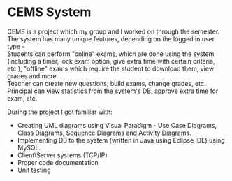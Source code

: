 # CEMS System
CEMS is a project which my group and I worked on through the semester.
The system has many unique feutures, depending on the logged in user type - <br/>
Students can perform "online" exams, which are done using the system (including a timer, lock exam option, give extra time with certain criteria, etc.), "offline" exams which require the student to download them, view grades and more. <br/>
Teacher can create new questions, build exams, change grades, etc. <br/>
Principal can view statistics from the system's DB, approve extra time for exam, etc.

During the project I got familiar with:
- Creating UML diagrams using Visual Paradigm - Use Case Diagrams, Class Diagrams, Sequence Diagrams and Activity Diagrams.
- Implementing DB to the system (written in Java using Eclipse IDE) using MySQL.
- Client\Server systems (TCP/IP)
- Proper code documentation
- Unit testing
